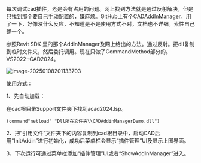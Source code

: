 每次调试cad插件，老是会有占用的问题。网上找到方法就是通过反射解决，但是只找到那个要自己手动配置的，嫌麻烦。GitHub上有个[CADAddInManager](https://github.com/chuongmep/CadAddinManager)，用了一下，好像没什么反应，不知道是不是使用方式不对，文档也不详细。索性自己整一个。

参照Revit SDK 里的那个AddinManager及网上给出的方法。通过反射。把dll复制到临时文件夹，然后委托调用。现在只做了CommandMethod部分的。VS2022+CAD2024。

![image-20250108201133703](https://github.com/user-attachments/assets/2456f16d-2771-4e15-bb4f-6c3225c14324)


使用方式：

1、先自动加载：

在cad根目录Support文件夹下找到acad2024.lsp。

```
(command"netload" "Dll所在文件夹\\CADAddinManagerDemo.dll")
```

2、把“引用文件”文件夹下的内容复制到cad根目录中，启动CAD后用“InitAddin”进行初始化，成功后菜单栏会显示“插件管理”UI及显示上图界面。

3、下次运行可通过菜单栏添加“插件管理”UI或者“ShowAddInManager”进入。


